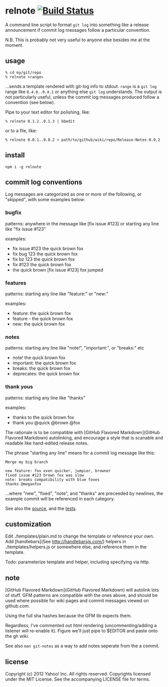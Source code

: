 relnote [![Build Status](https://secure.travis-ci.org/isao/relnote.png)](https://travis-ci.org/isao/relnote)
======

A command line script to format `git log` into something like a release announcement if commit log messages follow a particular convention.

N.B. This is probably not very useful to anyone else besides me at the moment.

usage
-----

    % cd my/git/repo
    % relnote <range>

...sends a template rendered with git-log info to stdout. `range` is a `git log` range like `0.4.0..0.4.1` or anything else `git log` understands. The output is not particularly useful, unless the commit log messages produced follow a convention (see below).

Pipe to your text editor for polishing, like:

    % relnote 0.1.2..0.1.3 | bbedit

or to a file, like:

    % relnote 0.0.1..0.0.2 > path/to/github/wiki/repo/Release-Notes-0.0.2


install
-------

    npm i -g relnote


commit log conventions
----------------------

Log messages are categorized as one or more of the following, or "skipped", with some examples below:

### bugfix
patterns: anywhere in the message like [fix issue #123] or starting any line like "fix issue #123"

examples:

  * fix issue #123 the quick brown fox
  * fix bug 123 the quick brown fox
  * fix bz 123 the quick brown fox
  * fix #123 the quick brown fox
  * the quick brown [fix issue #123] fox jumped

### features

patterns: starting any line like "feature:" or "new:"

examples:

  * feature: the quick brown fox
  * feature - the quick brown fox
  * new: the quick brown fox

### notes

patterns: starting any line like "note!", "important:", or "breaks:" etc

  * note! the quick brown fox
  * important: the quick brown fox
  * breaks: the quick brown fox
  * deprecates: the quick brown fox


### thank yous

patterns: starting any line like "thanks"

examples:

  * thanks to the quick brown fox
  * thank you @quick @brown @fox

The rationale is to be compatible with [GitHub Flavored Markdown](GitHub Flavored Markdown) autolinking, and encourage a style that is scanable and readable like hand-edited release notes.

The phrase "starting any line" means for a commit log message like this:

    Merge my big branch

    new feature: fox even quicker, jumpier, browner
    fixed issue #123 brown fox was slow
    note: breaks compatibility with blue foxes
    thanks @meganfox

...where "new", "fixed", "note", and "thanks" are preceeded by newlines, the example commit will be referenced in each category.

See also the [source](/isao/relnote/blob/master/lib/categorize.js), and the [tests](/isao/relnote/blob/master/test/test-cat.js).

customization
-------------
Edit ./templates/plain.md to change the template or reference your own. Add [handlebars](See http://handlebarsjs.com/) helpers in ./templates/helpers.js or somewhere else, and reference them in the template.

Todo: parameterize template and helper, including specifying via http.


note
----
[GitHub Flavored Markdown](GitHub Flavored Markdown) will autolink lots of stuff. GFM patterns are compatible with the ones above, and should be used where possible for wiki pages and commit messages viewed on github.com.

Using the full sha hashes because the GFM lib expects them.

Regardless, I've commented out html rendering (uncommenting/adding a listener will re-enable it). Figure we'll just pipe to $EDITOR and paste onto the gh wiki.

See also `man git-notes` as a way to add notes seperate from the a commit.

license
-------
Copyright (c) 2012 Yahoo! Inc.  All rights reserved.
Copyrights licensed under the MIT License. See the accompanying LICENSE file for terms.
